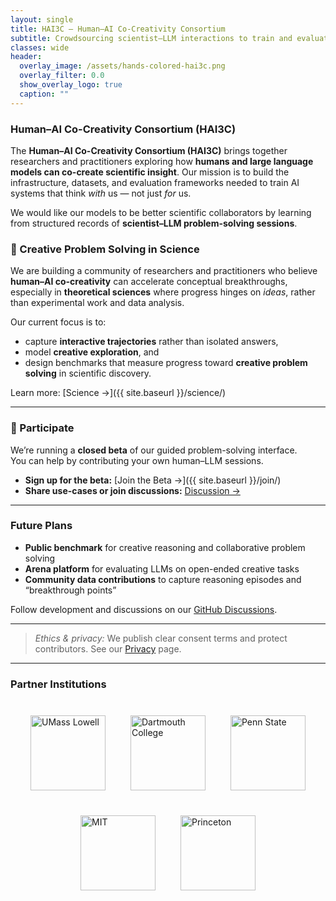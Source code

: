 ```yaml
---
layout: single
title: HAI3C — Human–AI Co-Creativity Consortium
subtitle: Crowdsourcing scientist–LLM interactions to train and evaluate creative reasoning
classes: wide
header:
  overlay_image: /assets/hands-colored-hai3c.png
  overlay_filter: 0.0
  show_overlay_logo: true
  caption: ""
---
```


### Human–AI Co-Creativity Consortium (HAI3C)

The **Human–AI Co-Creativity Consortium (HAI3C)** brings together researchers and practitioners exploring how **humans and large language models can co-create scientific insight**.  Our mission is to build the infrastructure, datasets, and evaluation frameworks needed to train AI systems that think *with* us — not just *for* us. 

We would like our models to be better scientific collaborators by learning from structured records of **scientist–LLM problem-solving sessions**.

### 🧠 Creative Problem Solving in Science

We are building a community of researchers and practitioners who believe **human–AI co-creativity** can accelerate conceptual breakthroughs, especially in **theoretical sciences** where progress hinges on *ideas*, rather than experimental work and data analysis.

Our current focus is to:

- capture **interactive trajectories** rather than isolated answers,  
- model **creative exploration**, and  
- design benchmarks that measure progress toward **creative problem solving** in scientific discovery.

Learn more: [Science →]({{ site.baseurl }}/science/)

---

### 🚀 Participate

We’re running a **closed beta** of our guided problem-solving interface.  
You can help by contributing your own human–LLM sessions.

- **Sign up for the beta:** [Join the Beta →]({{ site.baseurl }}/join/)  
- **Share use-cases or join discussions:** [Discussion →](https://github.com/text-machine-lab/hai3c/discussions)  

---

### Future Plans

- **Public benchmark** for creative reasoning and collaborative problem solving  
- **Arena platform** for evaluating LLMs on open-ended creative tasks  
- **Community data contributions** to capture reasoning episodes and “breakthrough points”  

Follow development and discussions on our [GitHub Discussions](https://github.com/text-machine-lab/hai3c/discussions).

---

> *Ethics & privacy:* We publish clear consent terms and protect contributors. See our [Privacy](/privacy/) page.


---

### Partner Institutions

<div style="display: flex; flex-wrap: wrap; align-items: center; justify-content: center; gap: 40px; margin: 40px 0;">
  <img src="{{ site.baseurl }}/assets/images/umass-lowell-logo.png" alt="UMass Lowell" style="height: 120px;">
  <img src="{{ site.baseurl }}/assets/images/dartmouth-logo.png" alt="Dartmouth College" style="height: 120px;">
  <img src="{{ site.baseurl }}/assets/images/penn-state-logo.png" alt="Penn State" style="height: 120px;">
  <img src="{{ site.baseurl }}/assets/images/mit-logo.png" alt="MIT" style="height: 120px;">
  <img src="{{ site.baseurl }}/assets/images/princeton-logo.png" alt="Princeton" style="height: 120px;">
</div>
